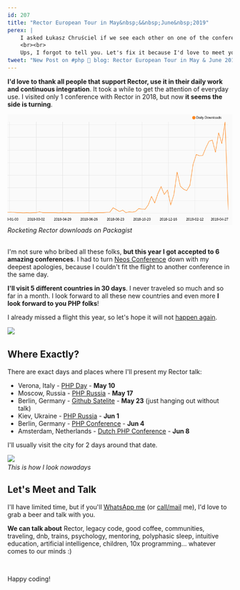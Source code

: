 ```yaml
---
id: 207
title: "Rector European Tour in May&nbsp;&&nbsp;June&nbsp;2019"
perex: |
    I asked Łukasz Chruściel if we see each other on one of the conferences I'm coming with Rector and I got and he's like: "I haven't noticed any announcements that you will talk somewhere. Did you set up any long distance trip?"
    <br><br>
    Ups, I forgot to tell you. Let's fix it because I'd love to meet you and hear about your pain points.
tweet: "New Post on #php 🐘 blog: Rector European Tour in May & June 2019"
---
```


**I'd love to thank all people that support Rector, use it in their daily work and continuous integration**. It took a while to get the attention of everyday use. I visited only 1 conference with Rector in 2018, but now **it seems the side is turning**.  

<div class="text-center">
    <img src="/assets/images/posts/2019/tour/rector-daily.png" class="img-thumbnail mt-4">
    <em>Rocketing Rector downloads on Packagist</em>
</div>

<br>

I'm not sure who bribed all these folks, **but this year I got accepted to 6 amazing conferences**. I had to turn [Neos Conference](https://www.neoscon.io/) down with my deepest apologies, because I couldn't fit the flight to another conference in the same day.
 
**I'll visit 5 different countries in 30 days**. I never traveled so much and so far in a month. I look forward to all these new countries and even more **I look forward to you PHP folks**! 

I already missed a flight this year, so let's hope it will not [happen again](/blog/2018/10/18/how-i-almost-missed-my-talk-in-php-asia-conference/). 

<div class="text-center">
    <img src="http://getrector.org/assets/images/logo/rector-no_frame_vector.svg" style="width: 7em" class="mt-5">
</div>

## Where Exactly?

There are exact days and places where I'll present my Rector talk:
 
- Verona, Italy - [PHP Day](https://2019.phpday.it/) - **May 10**
- Moscow, Russia - [PHP Russia](https://phprussia.ru/2019) - **May 17**
- Berlin, Germany - [Github Satelite](https://githubsatellite.com/) - **May 23** (just hanging out without talk)
- Kiev, Ukraine - [PHP Russia](https://fwdays.com/en/event/php-fwdays-2019) - **Jun 1**
- Berlin, Germany - [PHP Conference](https://phpconference.com/) - **Jun 4**
- Amsterdam, Netherlands - [Dutch PHP Conference](https://www.phpconference.nl/) - **Jun 8**

I'll usually visit the city for 2 days around that date.

<div class="text-center">
    <img src="/assets/images/talk_dresden.jpg" style="width: 30em" class="mt-4 img-thumbnail">
    <br> 
    <em>This is how I look nowadays</em>
</div>

## Let's Meet and Talk

I'll have limited time, but if you'll [WhatsApp me](https://api.whatsapp.com/send?phone=420776778332&text=Hi%20Tom,%20I'd%20love%20to%20meet%20you%20at%20the%20conference%20:) (or [call/mail](/contact/) me), I'd love to grab a beer and talk with you. 

**We can talk about** Rector, legacy code, good coffee, communities, traveling, dnb, trains, psychology, mentoring, polyphasic sleep, intuitive education, artificial intelligence, children, 10x programming... whatever comes to our minds :)

<br>

Happy coding!